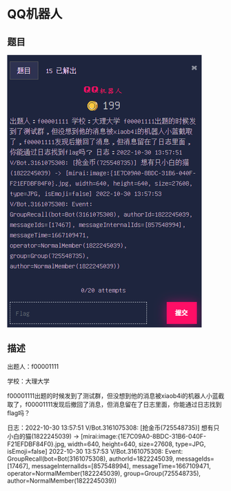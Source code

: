 # QQ机器人

## 题目

![题目](images/题目.png)

## 描述

出题人：f00001111

学校：大理大学

f00001111出题的时候发到了测试群，但没想到他的消息被xiaob4i的机器人小蓝截取了，f00001111发现后撤回了消息，但消息留在了日志里面，你能通过日志找到flag吗？

日志：2022-10-30 13:57:51 V/Bot.3161075308: \[抢金币(725548735)] 想有只小白的猫(1822245039) -> \[mirai:image:{1E7C09A0-8BDC-31B6-040F-F21EFDBF84F0}.jpg, width=640, height=640, size=27608, type=JPG, isEmoji=false]
2022-10-30 13:57:53 V/Bot.3161075308: Event: GroupRecall(bot=Bot(3161075308), authorId=1822245039, messageIds=\[17467], messageInternalIds=\[857548994], messageTime=1667109471, operator=NormalMember(1822245039), group=Group(725548735), author=NormalMember(1822245039))